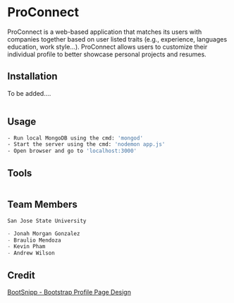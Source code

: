 # ProConnect

ProConnect is a web-based application that matches its users with companies together based on user listed traits (e.g., experience, languages education, work style...). ProConnect allows users to customize their individual profile to better showcase personal projects and resumes. 

## Installation

To be added....

```bash

```

## Usage

```bash
- Run local MongoDB using the cmd: 'mongod'
- Start the server using the cmd: 'nodemon app.js'
- Open browser and go to 'localhost:3000'

```

## Tools

```python

```

## Team Members
```python
San Jose State University

- Jonah Morgan Gonzalez
- Braulio Mendoza
- Kevin Pham
- Andrew Wilson
```

## Credit
[BootSnipp - Bootstrap Profile Page Design](https://bootsnipp.com/snippets/K0ZmK)
